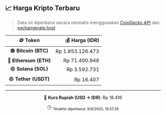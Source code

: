 

<!-- HARGA_KRIPTO -->
## 📈 Harga Kripto Terbaru

> Data ini diperbarui secara otomatis menggunakan [CoinGecko API](https://www.coingecko.com/) dan [exchangerate.host](https://exchangerate.host/)

<div align="center">

| 🪙 Token | 💰 Harga (IDR) |
|:------:|---------------:|
| 🟠 **Bitcoin (BTC)**   | Rp 1.853.126.473 |
| 🔵 **Ethereum (ETH)**  | Rp 71.490.948 |
| 🟣 **Solana (SOL)**    | Rp 3.592.731 |
| 🟢 **Tether (USDT)**   | Rp 16.407 |

---

💱 **Kurs Rupiah (USD → IDR)**: Rp 16.416

🕒 <sub>Terakhir diperbarui: 9/9/2025, 16.57.26</sub>

</div>
<!-- /HARGA_KRIPTO -->